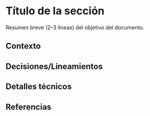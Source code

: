 # Título de la sección

Resumen breve (2–3 líneas) del objetivo del documento.

## Contexto

## Decisiones/Lineamientos

## Detalles técnicos

## Referencias

